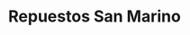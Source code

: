 ---
title: "Repuestos San Marino"
url: /caracas/repuestos-san-marino/
shop: piezas de automóviles
---